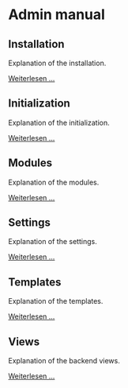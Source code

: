 # Admin manual

## Installation

Explanation of the installation.

[Weiterlesen ...](installation)

## Initialization

Explanation of the initialization.

[Weiterlesen ...](initialization)

## Modules

Explanation of the modules.

[Weiterlesen ...](modules)

## Settings

Explanation of the settings.

[Weiterlesen ...](settings)

## Templates

Explanation of the templates.

[Weiterlesen ...](templates)

## Views

Explanation of the backend views.

[Weiterlesen ...](views)
